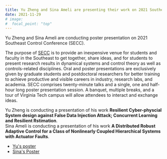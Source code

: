 ```yaml
---
title: Yu Zheng and Sina Ameli are presenting their work on 2021 Southeast Control Conference
date: 2021-11-29
# image:
#  focal_point: "top"
---
```


Yu Zheng and Sina Ameli are conducting poster presentation on 2021 Southeast Control Conference (SECC).

<!--more-->
The purpose of [SECC](https://secc21.com/) is to provide an inexpensive venue for students and faculty in the Southeast to get together, share ideas, and for students to present research results in dynamical systems and control theory as well as controls-related disciplines. Oral and poster presentations are exclusively given by graduate students and postdoctoral researchers for better training to achieve productive and visible careers in industry, research labs, and academia. SECC comprises twenty-minute talks and a single, one and half-hour long poster presentation session. A banquet, multiple breaks, and a tour of Virginia Tech campus will allow attendees to interact and exchange ideas. <br>

Yu Zheng is conducting a presentation of his work **Resilient Cyber-physcial System design against False Data Injection Attack; Concurrent Learning and Resilient Rstimation**. <br>
Sina Ameli is conducting a presentation of his work **A Distributed Robust Adaptive Control for a Class of Nonlinearly Coupled Hierarchical Systems with Actuator Faults**.<br>

- [Yu's poster](https://github.com/fsudssAI/starter-hugo-research-group/tree/main/content/post/21-11-29-secc/Yu_poster.pdf) <br>
- [Sina's Poster](https://github.com/fsudssAI/starter-hugo-research-group/tree/main/content/post/21-11-29-secc/Sina_poster.pdf)

